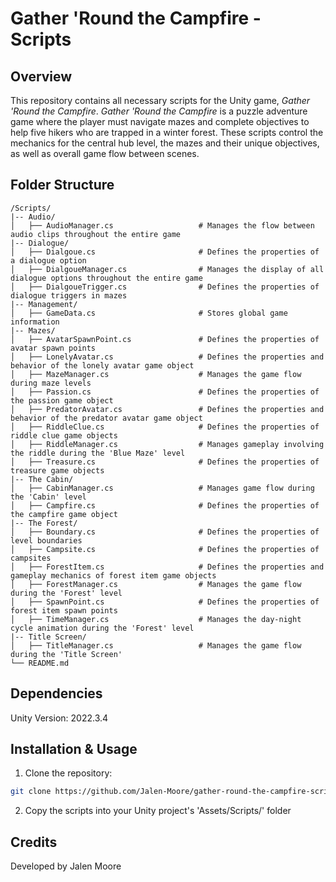 # **Gather 'Round the Campfire - Scripts**

## **Overview**
This repository contains all necessary scripts for the Unity game, *Gather 'Round the Campfire*. *Gather 'Round the Campfire* is a puzzle adventure game where the player must navigate mazes and complete objectives to help five hikers who are trapped in a winter forest. These scripts control the mechanics for the central hub level, the mazes and their unique objectives, as well as overall game flow between scenes.

## **Folder Structure**
```plaintext
/Scripts/
|-- Audio/
│   ├── AudioManager.cs                   # Manages the flow between audio clips throughout the entire game
|-- Dialogue/
│   ├── Dialgoue.cs                       # Defines the properties of a dialogue option
│   ├── DialgoueManager.cs                # Manages the display of all dialogue options throughout the entire game
│   ├── DialgoueTrigger.cs                # Defines the properties of dialogue triggers in mazes
|-- Management/
│   ├── GameData.cs                       # Stores global game information
|-- Mazes/
│   ├── AvatarSpawnPoint.cs               # Defines the properties of avatar spawn points
│   ├── LonelyAvatar.cs                   # Defines the properties and behavior of the lonely avatar game object
│   ├── MazeManager.cs                    # Manages the game flow during maze levels
│   ├── Passion.cs                        # Defines the properties of the passion game object
│   ├── PredatorAvatar.cs                 # Defines the properties and behavior of the predator avatar game object
│   ├── RiddleClue.cs                     # Defines the properties of riddle clue game objects
│   ├── RiddleManager.cs                  # Manages gameplay involving the riddle during the 'Blue Maze' level
│   ├── Treasure.cs                       # Defines the properties of treasure game objects
|-- The Cabin/
│   ├── CabinManager.cs                   # Manages game flow during the 'Cabin' level
│   ├── Campfire.cs                       # Defines the properties of the campfire game object
|-- The Forest/
│   ├── Boundary.cs                       # Defines the properties of level boundaries
│   ├── Campsite.cs                       # Defines the properties of campsites
│   ├── ForestItem.cs                     # Defines the properties and gameplay mechanics of forest item game objects
│   ├── ForestManager.cs                  # Manages the game flow during the 'Forest' level
│   ├── SpawnPoint.cs                     # Defines the properties of forest item spawn points
│   ├── TimeManager.cs                    # Manages the day-night cycle animation during the 'Forest' level
|-- Title Screen/
│   ├── TitleManager.cs                   # Manages the game flow during the 'Title Screen'
└── README.md
```

## **Dependencies**
Unity Version: 2022.3.4

## **Installation & Usage**
1. Clone the repository:
```sh
git clone https://github.com/Jalen-Moore/gather-round-the-campfire-scripts.git
```

2. Copy the scripts into your Unity project's 'Assets/Scripts/' folder
   
## **Credits**
Developed by Jalen Moore
